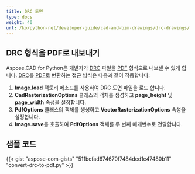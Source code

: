 ```yaml
---
title: DRC 도면
type: docs
weight: 40
url: /ko/python-net/developer-guide/cad-and-bim-drawings/drc-drawings/
---
```


## **DRC 형식을 PDF로 내보내기**

Aspose.CAD for Python은 개발자가 [DRC](https://docs.fileformat.com/3d/drc/) 파일을 [PDF](https://docs.fileformat.com/pdf/) 형식으로 내보낼 수 있게 합니다. [DRC](https://docs.fileformat.com/3d/drc/)를 [PDF](https://docs.fileformat.com/pdf/)로 변환하는 접근 방식은 다음과 같이 작동합니다:

1. **Image.load** 팩토리 메소드를 사용하여 DRC 도면 파일을 로드 합니다.
1. **CadRasterizationOptions** 클래스의 객체를 생성하고 **page_height** 및 **page_width** 속성을 설정합니다.
1. **PdfOptions** 클래스의 객체를 생성하고 **VectorRasterizationOptions** 속성을 설정합니다.
1. **Image.save**를 호출하여 **PdfOptions** 객체를 두 번째 매개변수로 전달합니다.

## 샘플 코드


{{< gist "aspose-com-gists" "511bcfad674670f7484dcd1c47480b11" "convert-drc-to-pdf.py" >}}
